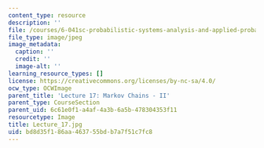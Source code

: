 ```yaml
---
content_type: resource
description: ''
file: /courses/6-041sc-probabilistic-systems-analysis-and-applied-probability-fall-2013/bd8d35f186aa463755bdb7a7f51c7fc8_Lecture_17.jpg
file_type: image/jpeg
image_metadata:
  caption: ''
  credit: ''
  image-alt: ''
learning_resource_types: []
license: https://creativecommons.org/licenses/by-nc-sa/4.0/
ocw_type: OCWImage
parent_title: 'Lecture 17: Markov Chains - II'
parent_type: CourseSection
parent_uid: 6c61e0f1-a4af-4a3b-6a5b-478304353f11
resourcetype: Image
title: Lecture_17.jpg
uid: bd8d35f1-86aa-4637-55bd-b7a7f51c7fc8
---
```

